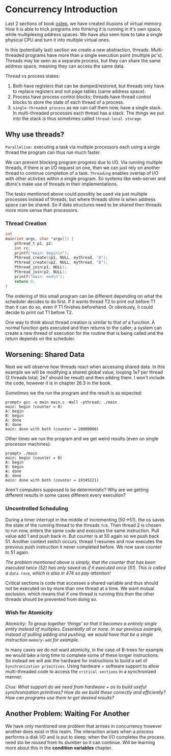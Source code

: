 # Concurrency Introduction

Last 2 sections of book [ostep](https://pages.cs.wisc.edu/~remzi/OSTEP/), we
have created illusions of virtual memory. How it is able to trick programs
into thinking it is running in it's own space, while multiplexing address
spaces. We have also seen how to take a single physical CPU and turn it into
multiple virtual ones.

In this (potentially last) section we create a new abstraction, threads. 
Multi-threaded programs have more than a single execution point (multiple 
pc's). Threads may be seen as a separate process, but they can share the same
address space, meaning they can access the same data.

Thread vs process states:
1. Both have registers that can be dumped/restored, but threads only have to
   replace registers and not page tables (same address space).
1. Process have process control blocks; threads have thread control blocks
   to store the state of each thread of a process.
1. `single-threaded process` as we can call them now, have a single stack. In
   multi-threaded processes each thread has a stack. The *things* we put into
   the stack is thus sometimes called `thread-local storage`.

## Why use threads?

`Parallelism:` executing a task via multiple processors each using a single
thread the program can thus run much faster.

We can prevent blocking program progress due to I/O. Via running multiple 
threads, if there is an I/O request on one, then we can just rely on another
thread to continue completion of a task. `Threading` enables overlap of I/O
with other activties within a single program. So systems like web-server
and dbms's make use of threads in their implementations.

The tasks mentioned above could possibly be used via just multiple processes
instead of threads, but where threads shine is when address space can be 
shared. So if data structures need to be shared then threads more more sense
than processors.

### Thread Creation

```C
int
main(int argc, char *argv[]) {
	pthread_t p1, p2;
	int rc;
	printf("main: begin\n");
	Pthread_create(&p1, NULL, mythread, "A");
	Pthread_create(&p2, NULL, mythread, "B");
	Pthread_join(p1, NULL);
	Pthread_join(p2, NULL);
	printf("main: end\n");
	return 0;
}
```

The ordering of this small program can be different depending on what the
scheduler decides to do first. If it wants thread T2 to print out before
T1 than it can do so, even if T1 finishes beforehand. Or obviously, it could
decide to print out T1 before T2.

One way to think about thread creation is similar to that of a function. A 
normal function gets executed and then returns to the caller; a system can 
create a new thread of execution for the routine that is being called and the
return depends on the scheduler.

## Worsening: Shared Data

Next we will observe how threads react when accessing shared data. In this
example we will be modifying a shared global value, looping 1e7 per thread
(2 threads total; 2e7 should be result) and then adding them. I won't 
include the code, however it is in chapter 26.3 in the book. 

*Sometimes* we the run the program and the result is as expected:
```
prompt> gcc -o main main.c -Wall -pthread; ./main
main: begin (counter = 0)
A: begin
B: begin
A: done
B: done
main: done with both (counter = 20000000)
```

Other times we run the program and we get weird results (even on single
processor machines):
```
prompt> ./main
main: begin (counter = 0)
A: begin
B: begin
A: done
B: done
main: done with both (counter = 19345221)
```

Aren't computers supposed to be deterministic? Why are we getting different
results in some cases different every execution?

### Uncontrolled Scheduling

During a timer interrupt in the middle of incrementing (50->51), the os saves 
the state of the running thread to the threads `tcb`. Then thread 2 is chosen 
to run now, enters the same code and executes the same instruction. Pull value
add 1 and push back in. But counter is at 50 again so we push back 51. Another
context switch occurs, thread 1 resumes and now executes the previous push
instruction it never completed before. We now save counter to 51 again.

*The problem mentioned above is simply, that the counter that has been executed
twice (52) has only saved as if it executed once (51). This is called a `data
race`, which is also in 474 so pay attention!*

Critical sections is code that accesses a shared variable and thus should not
be executed on by more than one thread at a time. We want mutual exclusion,
which means that if one thread is running this then the other threads should
be prevented from doing so.

### Wish for Atomicity

*Atomicity: To group together 'things' so that it becomes a entirely single
entity instead of multiples. Essentially all or none. In our previous example,
instead of pulling adding and pushing, we would have that be a single
instruction `memory-add` for example.*

In many cases we do not want atomicity, in the case of B-trees for example we
would take a long time to complete some of these longer instructions. So 
instead we will ask the hardware for instructions to build a set of 
`Synchronization primitives`. Using hardware + software support to allow
multi-threaded code to access the `critical sections` in a synchronized
manner.

*Crux: What support do we need from hardware + os to build useful
synchronization primitives? How do we build these correctly and efficiently?
How can programs use them to get desired results?*

## Another Problem: Waiting For Another

We have only mentioned one problem that arrises in concurrency however another
does exist in this realm. The interaction arises when a process performs a
disk I/O and is put to sleep; when the I/O completes the process need sto be
*roused* from its slumber so it can continue. Will be learning more about this
in the **condition variables** chapter.
